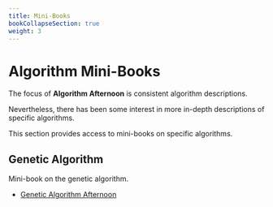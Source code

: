 ```yaml
---
title: Mini-Books
bookCollapseSection: true
weight: 3
---
```


# Algorithm Mini-Books

The focus of **Algorithm Afternoon** is consistent algorithm descriptions.

Nevertheless, there has been some interest in more in-depth descriptions of specific algorithms.

This section provides access to mini-books on specific algorithms.


## Genetic Algorithm

Mini-book on the genetic algorithm.

* [Genetic Algorithm Afternoon](/books/genetic_algorithm)